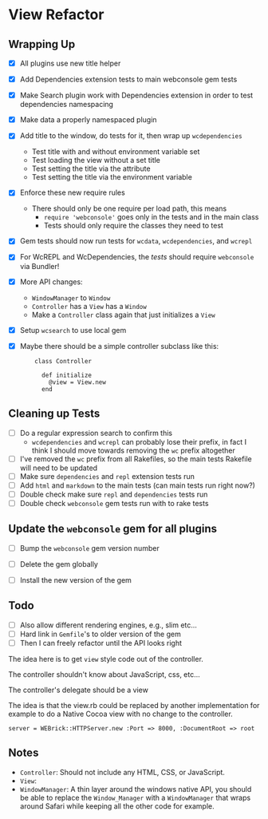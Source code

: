 # View Refactor

## Wrapping Up

* [x] All plugins use new title helper
* [x] Add Dependencies extension tests to main webconsole gem tests
* [x] Make Search plugin work with Dependencies extension in order to test dependencies namespacing
* [x] Make data a properly namespaced plugin
* [x] Add title to the window, do tests for it, then wrap up `wcdependencies`
	* Test title with and without environment variable set
	* Test loading the view without a set title
	* Test setting the title via the attribute
	* Test setting the title via the environment variable
* [x] Enforce these new require rules
	* There should only be one require per load path, this means
		* `require 'webconsole'` goes only in the tests and in the main class
		* Tests should only require the classes they need to test
* [x] Gem tests should now run tests for `wcdata`, `wcdependencies`, and `wcrepl`
* [x] For WcREPL and WcDependencies, the *tests* should require `webconsole` via Bundler!
* [x] More API changes:
	* `WindowManager` to `Window`
	* `Controller` has a `View` has a `Window`
	* Make a `Controller` class again that just initializes a `View`
* [x] Setup `wcsearch` to use local gem
* [x] Maybe there should be a simple controller subclass like this:

		  class Controller

		    def initialize
		      @view = View.new
		    end

## Cleaning up Tests

* [ ] Do a regular expression search to confirm this
	* `wcdependencies` and `wcrepl` can probably lose their prefix, in fact I think I should move towards removing the `wc` prefix altogether
* [ ] I've removed the `wc` prefix from all Rakefiles, so the main tests Rakefile will need to be updated
* [ ] Make sure `dependencies` and `repl` extension tests run
* [ ] Add `html` and `markdown` to the main tests (can main tests run right now?)
* [ ] Double check make sure `repl` and `dependencies` tests run
* [ ] Double check `webconsole` gem tests run with to rake tests

## Update the `webconsole` gem for all plugins

* [ ] Bump the `webconsole` gem version number
* [ ] Delete the gem globally
* [ ] Install the new version of the gem


## Todo

* [ ] Also allow different rendering engines, e.g., slim etc...
* [ ] Hard link in `Gemfile`'s to older version of the gem
* [ ] Then I can freely refactor until the API looks right

The idea here is to get `view` style code out of the controller.

The controller shouldn't know about JavaScript, css, etc...

The controller's delegate should be a view

The idea is that the view.rb could be replaced by another implementation for example to do a Native Cocoa view with no change to the controller.

	server = WEBrick::HTTPServer.new :Port => 8000, :DocumentRoot => root


## Notes

* `Controller`: Should not include any HTML, CSS, or JavaScript. 
* `View`: 
* `WindowManager`: A thin layer around the windows native API, you should be able to replace the `Window_Manager` with a `WindowManager` that wraps around Safari while keeping all the other code for example.